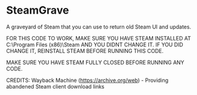 # SteamGrave
A graveyard of Steam that you can use to return old Steam UI and updates.

FOR THIS CODE TO WORK, MAKE SURE YOU HAVE STEAM INSTALLED AT C:\Program Files (x86)\Steam AND YOU DIDNT CHANGE IT.
IF YOU DID CHANGE IT, REINSTALL STEAM BEFORE RUNNING THIS CODE.

MAKE SURE YOU HAVE STEAM FULLY CLOSED BEFORE RUNNING ANY CODE.

CREDITS: Wayback Machine (https://archive.org/web) - Providing abandened Steam client download links
